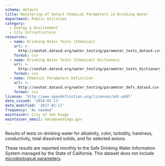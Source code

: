 ```yaml
---
schema: default
title: Monitoring of Select Chemical Parameters in Drinking Water
department: Public Utilities
category:
  - Energy & Environment
  - City Infrastructure
resources:
  - name: Drinking Water Tests (Chemical)
    url: >-
      http://seshat.datasd.org/water_testing/parameter_tests_datasd.csv
    format: csv
  - name: Drinking Water Tests (Chemical) Dictionary
    url: >-
      http://seshat.datasd.org/water_testing/parameter_tests_dictionary_datasd.csv
    format: csv
  - name: Chemical Parameters Definition
    url: >-
      http://seshat.datasd.org/water_testing/parameter_defs_datasd.csv
    format: csv
license: 'http://www.opendefinition.org/licenses/odc-pddl'
date_issued: '2016-05-11'
date_modified: '2017-02-17'
frequency: 'As needed'
maintainer: City of San Diego
maintainer_email: data@sandiego.gov
---
```

Results of tests on drinking water for alkalinity, color, turbidity, hardness,
conductivity, total dissolved solids, and for selected anions.
<!--more-->
These results are reported monthly to the Safe Drinking Water Information
System managed by the State of California. This dataset does not include
<a href="/datasets/monitoring-of-indicator-bacteria-in-drinking-water/" target="_blank" rel="noopener">microbiological parameters</a>.
